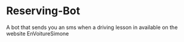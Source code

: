 # Reserving-Bot
A bot that sends you an sms when a driving lesson in available on the website EnVoitureSimone
